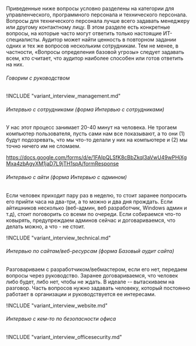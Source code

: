 Приведенные ниже вопросы условно разделены на категории для управленческого, программного персонала и технического персонала. Вопросы для технического персонала лучше всего задавать менеджеру или другому контактному лицу. В этом разделе есть конкретные вопросы, на которые часто могут ответить только настоящие ИТ-специалисты. Аудитор может найти ценность в повторном задании одних и тех же вопросов нескольким сотрудникам. Тем не менее, в частности, «Вопросы определения базовой угрозы» следует задавать всем, кто считает, что аудитор наиболее способен или готов ответить на них.

###### Говорим с руководством

!INCLUDE "variant_interview_management.md"

###### Интервью с сотрудниками (форма Интервью с сотрудниками)

У нас этот процесс занимает 20-40 минут на человека. Не трогаем компьютер пользователя, пусть сами нам все показывают, а то они (1) будут подозревать, что мы что-то делали у них на компьютере и (2) мы точно ничего им не сломаем.

https://docs.google.com/forms/d/e/1FAIpQLSfK8cBbZkql3aVwU49wPHjXgMxa4zbAgyXM1jaD7L9jTH1spA/formResponse

###### Интервью с айти (форма Интервью с админом)

Если человек приходит пару раз в неделю, то стоит заранее попросить его прийти часа на два-три, а то можно и два дня прождать. Если айтишников несколько (веб-админ, веб разработчик, Windows админ и т.д), стоит поговорить со всеми по очереди. Если собираемся что-то ковырять, предупреждаем админов сейчас и договариваемся, что делать можно, а что - не стоит.

!INCLUDE "variant_interview_technical.md"

###### Интервью по сайтам/веб-ресурсам (форма Базовый аудит сайта)

Разговариваем с разработчиком/вебмастером, если его нет, передаем вопросы через руководство. Заранее договариваемся, что человек либо будет, либо нет, чтобы не ждать. В идеале -- вытаскиваем на разговор. Часть вопросов нужно задавать человеку, который постоянно работает в организации и руководствуется ее интересами.


!INCLUDE "variant_interview_website.md"

###### Интервью с кем-то по безопасности офиса

!INCLUDE "variant_interview_officesecurity.md"
